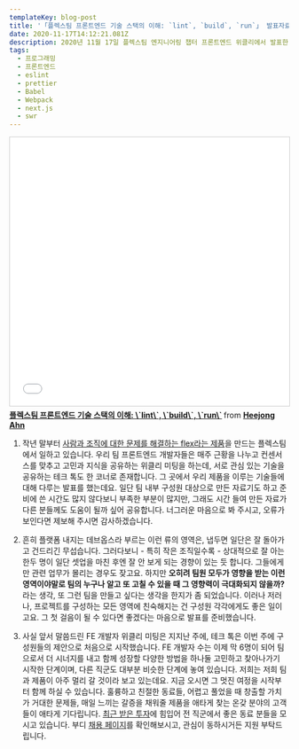 ```yaml
---
templateKey: blog-post
title: '「플렉스팀 프론트엔드 기술 스택의 이해: `lint`, `build`, `run`」 발표자료 공개'
date: 2020-11-17T14:12:21.081Z
description: 2020년 11월 17일 플렉스팀 엔지니어링 챕터 프론트엔드 위클리에서 발표한 자료를 공유합니다.
tags:
  - 프로그래밍
  - 프론트엔드
  - eslint
  - prettier
  - Babel
  - Webpack
  - next.js
  - swr
---
```

<iframe src="//www.slideshare.net/slideshow/embed_code/key/8qMcR0AESPryYB" width="595" height="485" frameborder="0" marginwidth="0" marginheight="0" scrolling="no" style="border:1px solid #CCC; border-width:1px; margin-bottom:5px; max-width: 100%;" allowfullscreen> </iframe> <div style="margin-bottom:5px"> <strong> <a href="//www.slideshare.net/HeejongAhn/lint-build-run-239299778" title="플렉스팀 프론트엔드 기술 스택의 이해: `lint`, `build`, `run`" target="_blank">플렉스팀 프론트엔드 기술 스택의 이해: \`lint\`, \`build\`, \`run\`</a> </strong> from <strong><a href="https://www.slideshare.net/HeejongAhn" target="_blank">Heejong Ahn</a></strong> </div>

1. 작년 말부터 [사람과 조직에 대한 문제를 해결하는 flex라는 제품](https://flex.team)을 만드는 플렉스팀에서 일하고 있습니다. 우리 팀 프론트엔드 개발자들은 매주 근황을 나누고 컨센서스를 맞추고 고민과 지식을 공유하는 위클리 미팅을 하는데, 서로 관심 있는 기술을 공유하는 테크 톡도 한 코너로 존재합니다. 그 곳에서 우리 제품을 이루는 기술들에 대해 다루는 발표를 했는데요. 일단 팀 내부 구성원 대상으로 만든 자료기도 하고 준비에 쓴 시간도 많지 않다보니 부족한 부분이 많지만, 그래도 시간 들여 만든 자료가 다른 분들께도 도움이 될까 싶어 공유합니다. 너그러운 마음으로 봐 주시고, 오류가 보인다면 제보해 주시면 감사하겠습니다.

2. 흔히 플랫폼 내지는 데브옵스라 부르는 이런 류의 영역은, 냅두면 일단은 잘 돌아가고 건드리긴 무섭습니다. 그러다보니 - 특히 작은 조직일수록 - 상대적으로 잘 아는 한두 명이 일단 셋업을 마친 후엔 잘 안 보게 되는 경향이 있는 듯 합니다. 그들에게만 관련 업무가 몰리는 경우도 잦고요. 하지만 **오히려 팀원 모두가 영향을 받는 이런 영역이야말로 팀의 누구나 알고 또 고칠 수 있을 때 그 영향력이 극대화되지 않을까?** 라는 생각, 또 그런 팀을 만들고 싶다는 생각을 한지가 좀 되었습니다. 이러나 저러나, 프로젝트를 구성하는 모든 영역에 친숙해지는 건 구성원 각각에게도 좋은 일이고요. 그 첫 걸음이 될 수 있다면 좋겠다는 마음으로 발표를 준비했습니다.

3. 사실 앞서 말씀드린 FE 개발자 위클리 미팅은 지지난 주에, 테크 톡은 이번 주에 구성원들의 제안으로 처음으로 시작했습니다. FE 개발자 수는 이제 막 6명이 되어 팀으로서 더 시너지를 내고 함께 성장할 다양한 방법을 하나둘 고민하고 찾아나가기 시작한 단계이며, 다른 직군도 대부분 비슷한 단계에 놓여 있습니다. 저희는 저희 팀과 제품이 아주 멀리 갈 것이라 보고 있는데요. 지금 오시면 그 멋진 여정을 시작부터 함께 하실 수 있습니다. 훌륭하고 친절한 동료들, 어렵고 풀었을 때 창출할 가치가 거대한 문제들, 매일 느끼는 갈증을 채워줄 제품을 애타게 찾는 온갖 분야의 고객들이 애타게 기다립니다. [최근 받은 투자](https://platum.kr/archives/151902https://platum.kr/archives/151902)에 힘입어 전 직군에서 좋은 동료 분들을 모시고 있습니다. 부디 [채용 페이지](https://bit.ly/flexteam_recruit)를 확인해보시고, 관심이 동하시거든 지원 부탁드립니다.
